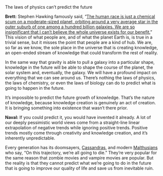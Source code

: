 


The laws of physics can’t predict the future

**Brett:** Stephen Hawking famously said, “[The human race is just a chemical scum on a moderate-sized planet, orbiting around a very average star in the outer suburb of one among a hundred billion galaxies. We are so insignificant that I can’t believe the whole universe exists for our benefit.](https://www.goodreads.com/quotes/523470-the-human-race-is-just-a-chemical-scum-on-a)” This vision of what people are, and of what the planet Earth is, is true in a trivial sense, but it misses the point that people are a kind of hub. We are, so far as we know, the sole place in the universe that is creating knowledge, an open-ended stream of knowledge that could transform the rest of reality.

In the same way that gravity is able to pull a galaxy into a particular shape, knowledge in the future will be able to shape the course of the planet, the solar system and, eventually, the galaxy. We will have a profound impact on everything that we can see around us. There’s nothing the laws of physics, the laws of chemistry, or even the laws of biology can do to predict what is going to happen in the future.

It’s impossible to predict the future growth of knowledge. That’s the nature of knowledge, because knowledge creation is genuinely an act of creation. It is bringing something into existence that wasn’t there prior.

**Naval:** If you could predict it, you would have invented it already. A lot of our deeply pessimistic world views come from a straight-line linear extrapolation of negative trends while ignoring positive trends. Positive trends mostly come through creativity and knowledge creation, and it’s inherently unpredictable.

Every generation has its doomsayers, [Cassandras](https://en.wikipedia.org/wiki/Cassandra_(metaphor)), and modern [Malthusians](https://en.wikipedia.org/wiki/Malthusianism) who say, “On this trajectory, we’re all going to die.” They’re very popular for the same reason that zombie movies and vampire movies are popular. But the reality is that they cannot predict what we’re going to do in the future that is going to improve our quality of life and save us from inevitable ruin.